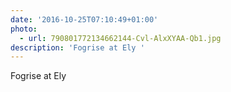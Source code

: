 ```yaml
---
date: '2016-10-25T07:10:49+01:00'
photo:
  - url: 790801772134662144-Cvl-AlxXYAA-Qb1.jpg
description: 'Fogrise at Ely '
---
```

Fogrise at Ely 
